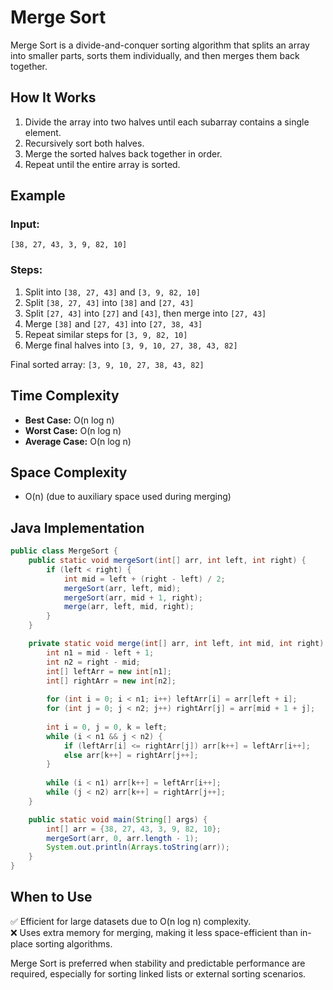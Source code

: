 # Merge Sort

Merge Sort is a divide-and-conquer sorting algorithm that splits an array into smaller parts, sorts them individually, and then merges them back together.

## How It Works
1. Divide the array into two halves until each subarray contains a single element.
2. Recursively sort both halves.
3. Merge the sorted halves back together in order.
4. Repeat until the entire array is sorted.

## Example
### Input:
```
[38, 27, 43, 3, 9, 82, 10]
```
### Steps:
1. Split into `[38, 27, 43]` and `[3, 9, 82, 10]`
2. Split `[38, 27, 43]` into `[38]` and `[27, 43]`
3. Split `[27, 43]` into `[27]` and `[43]`, then merge into `[27, 43]`
4. Merge `[38]` and `[27, 43]` into `[27, 38, 43]`
5. Repeat similar steps for `[3, 9, 82, 10]`
6. Merge final halves into `[3, 9, 10, 27, 38, 43, 82]`

Final sorted array: `[3, 9, 10, 27, 38, 43, 82]`

## Time Complexity
- **Best Case:** O(n log n)
- **Worst Case:** O(n log n)
- **Average Case:** O(n log n)

## Space Complexity
- O(n) (due to auxiliary space used during merging)

## Java Implementation
```java
public class MergeSort {
    public static void mergeSort(int[] arr, int left, int right) {
        if (left < right) {
            int mid = left + (right - left) / 2;
            mergeSort(arr, left, mid);
            mergeSort(arr, mid + 1, right);
            merge(arr, left, mid, right);
        }
    }

    private static void merge(int[] arr, int left, int mid, int right) {
        int n1 = mid - left + 1;
        int n2 = right - mid;
        int[] leftArr = new int[n1];
        int[] rightArr = new int[n2];
        
        for (int i = 0; i < n1; i++) leftArr[i] = arr[left + i];
        for (int j = 0; j < n2; j++) rightArr[j] = arr[mid + 1 + j];
        
        int i = 0, j = 0, k = left;
        while (i < n1 && j < n2) {
            if (leftArr[i] <= rightArr[j]) arr[k++] = leftArr[i++];
            else arr[k++] = rightArr[j++];
        }
        
        while (i < n1) arr[k++] = leftArr[i++];
        while (j < n2) arr[k++] = rightArr[j++];
    }

    public static void main(String[] args) {
        int[] arr = {38, 27, 43, 3, 9, 82, 10};
        mergeSort(arr, 0, arr.length - 1);
        System.out.println(Arrays.toString(arr));
    }
}
```

## When to Use
✅ Efficient for large datasets due to O(n log n) complexity.  
❌ Uses extra memory for merging, making it less space-efficient than in-place sorting algorithms.  

Merge Sort is preferred when stability and predictable performance are required, especially for sorting linked lists or external sorting scenarios.


